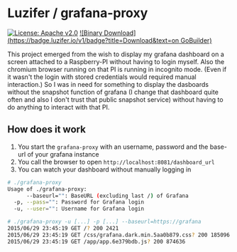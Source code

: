 # Luzifer / grafana-proxy

[![License: Apache v2.0](https://badge.luzifer.io/v1/badge?color=5d79b5&title=license&text=Apache+v2.0)](http://www.apache.org/licenses/LICENSE-2.0)
[![Binary Download](https://badge.luzifer.io/v1/badge?title=Download&text=on GoBuilder)](https://gobuilder.me/github.com/Luzifer/grafana-proxy)

This project emerged from the wish to display my grafana dashboard on a screen attached to a Raspberry-PI without having to login myself. Also the chromium browser running on that PI is running in incognito mode. (Even if it wasn't the login with stored credentials would required manual interaction.) So I was in need for something to display the dasboards without the snapshot function of grafana (I change that dashboard quite often and also I don't trust that public snapshot service) without having to do anything to interact with that PI.

## How does it work

1. You start the `grafana-proxy` with an username, password and the base-url of your grafana instance
2. You call the browser to open `http://localhost:8081/dashboard_url`
3. You can watch your dashboard without manually logging in

```bash
# ./grafana-proxy
Usage of ./grafana-proxy:
      --baseurl="": BaseURL (excluding last /) of Grafana
  -p, --pass="": Password for Grafana login
  -u, --user="": Username for Grafana login

# ./grafana-proxy -u [...] -p [...] --baseurl=https://grafana
2015/06/29 23:45:19 GET /? 200 2421
2015/06/29 23:45:19 GET /css/grafana.dark.min.5aa0b879.css? 200 185096
2015/06/29 23:45:19 GET /app/app.6e379bdb.js? 200 874636
```
